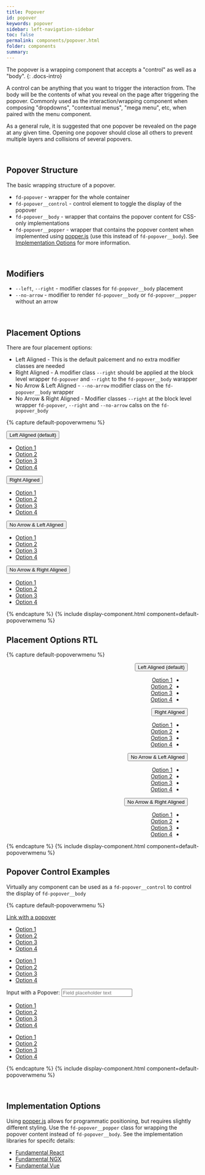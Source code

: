 ```yaml
---
title: Popover
id: popover
keywords: popover
sidebar: left-navigation-sidebar
toc: false
permalink: components/popover.html
folder: components
summary:
---
```


The popover is a wrapping component that accepts a "control" as well as a "body".
{: .docs-intro}

A control can be anything that you want to trigger the interaction from. The body will be the contents of what you reveal on the page after triggering the popover. Commonly used as the interaction/wrapping component when composing "dropdowns", "contextual menus", "mega menu", etc, when paired with the menu component.

As a general rule, it is suggested that one popover be revealed on the page at any given time. Opening one popover should close all others to prevent multiple layers and collisions of several popovers.

<br>

## Popover Structure
The basic wrapping structure of a popover.

* `fd-popover` - wrapper for the whole container
* `fd-popover__control` - control element to toggle the display of the popover
* `fd-popover__body` - wrapper that contains the popover content for CSS-only implementations
* `fd-popover__popper` - wrapper that contains the popover content when implemented using [popper.js](https://github.com/FezVrasta/popper.js) (use this instead of `fd-popover__body`). See [Implementation Options](#implementation-options) for more information.

<br>

## Modifiers
* `--left`, `--right` - modifier classes for `fd-popover__body` placement
* `--no-arrow` - modifier to render `fd-popover__body` or `fd-popover__popper` without an arrow

<br>


## Placement Options
There are four placement options:

* Left Aligned - This is the default palcement and no extra modifier classes are needed
* Right Aligned - A modifier class `--right` should be applied at the block level wrapper `fd-popover` and `--right` to the `fd-popover__body` warapper
* No Arrow & Left Aligned - `--no-arrow` modifier class on the `fd-popover__body` wrapper
* No Arrow & Right Aligned - Modifier classes `--right` at the block level wrapper `fd-popover`, `--right` and `--no-arrow` calss on the `fd-popover_body`

<style media="screen">
    .fd-popover{ margin-right: 30px;}
</style>
{% capture default-popoverwmenu %}
<div class="fd-popover">
    <div class="fd-popover__control">
        <button class="fd-button fd-popover__control" aria-label="Image label" aria-controls="popoverA1" aria-expanded="false" aria-haspopup="true">Left Aligned (default)</button>
    </div>
    <div class="fd-popover__body" aria-hidden="true" id="popoverA1">
        <nav class="fd-menu" id="">
            <ul class="fd-menu__list">
                <li><a href="#" class="fd-menu__item">Option 1</a></li>
                <li><a href="#" class="fd-menu__item">Option 2</a></li>
                <li><a href="#" class="fd-menu__item">Option 3</a></li>
                <li><a href="#" class="fd-menu__item">Option 4</a></li>
            </ul>
        </nav>
    </div>
</div>

<div class="fd-popover fd-popover--right">
    <div class="fd-popover__control">
        <button class="fd-button fd-popover__control" aria-label="Image label" aria-controls="popoverA2" aria-expanded="false" aria-haspopup="true">Right Aligned</button>
    </div>
    <div class="fd-popover__body fd-popover__body--right" aria-hidden="true" id="popoverA2">
        <nav class="fd-menu" id="">
            <ul class="fd-menu__list">
                <li><a href="#" class="fd-menu__item">Option 1</a></li>
                <li><a href="#" class="fd-menu__item">Option 2</a></li>
                <li><a href="#" class="fd-menu__item">Option 3</a></li>
                <li><a href="#" class="fd-menu__item">Option 4</a></li>
            </ul>
        </nav>
    </div>
</div>

<div class="fd-popover">
    <div class="fd-popover__control">
        <button class="fd-button fd-popover__control" aria-label="Image label" aria-controls="popoverA3" aria-expanded="false" aria-haspopup="true">No Arrow & Left Aligned</button>
    </div>
    <div class="fd-popover__body fd-popover__body--no-arrow" aria-hidden="true" id="popoverA3">
        <nav class="fd-menu" id="">
            <ul class="fd-menu__list">
                <li><a href="#" class="fd-menu__item">Option 1</a></li>
                <li><a href="#" class="fd-menu__item">Option 2</a></li>
                <li><a href="#" class="fd-menu__item">Option 3</a></li>
                <li><a href="#" class="fd-menu__item">Option 4</a></li>
            </ul>
        </nav>
    </div>
</div>

<div class="fd-popover fd-popover--right">
    <div class="fd-popover__control">
        <button class="fd-button fd-popover__control" aria-label="Image label" aria-controls="popoverA4" aria-expanded="false" aria-haspopup="true">No Arrow & Right Aligned</button>
    </div>
    <div class="fd-popover__body fd-popover__body--right fd-popover__body--no-arrow" aria-hidden="true" id="popoverA4">
        <nav class="fd-menu" id="">
            <ul class="fd-menu__list">
                <li><a href="#" class="fd-menu__item">Option 1</a></li>
                <li><a href="#" class="fd-menu__item">Option 2</a></li>
                <li><a href="#" class="fd-menu__item">Option 3</a></li>
                <li><a href="#" class="fd-menu__item">Option 4</a></li>
            </ul>
        </nav>
    </div>
</div>
{% endcapture %}
{% include display-component.html component=default-popoverwmenu %}

<br>

## Placement Options RTL 

<style media="screen">
    .fd-popover{ margin-right: 30px;}
</style>
{% capture default-popoverwmenu %}
<div class="fd-popover" dir="rtl">
    <div class="fd-popover__control">
        <button class="fd-button fd-popover__control" aria-label="Image label" aria-controls="popoverA11" aria-expanded="false" aria-haspopup="true">Left Aligned (default)</button>
    </div>
    <div class="fd-popover__body" aria-hidden="true" id="popoverA11">
        <nav class="fd-menu" id="">
            <ul class="fd-menu__list">
                <li><a href="#" class="fd-menu__item">Option 1</a></li>
                <li><a href="#" class="fd-menu__item">Option 2</a></li>
                <li><a href="#" class="fd-menu__item">Option 3</a></li>
                <li><a href="#" class="fd-menu__item">Option 4</a></li>
            </ul>
        </nav>
    </div>
</div>

<div class="fd-popover fd-popover--right" dir="rtl">
    <div class="fd-popover__control">
        <button class="fd-button fd-popover__control" aria-label="Image label" aria-controls="popoverA21" aria-expanded="false" aria-haspopup="true">Right Aligned</button>
    </div>
    <div class="fd-popover__body fd-popover__body--right" aria-hidden="true" id="popoverA21">
        <nav class="fd-menu" id="">
            <ul class="fd-menu__list">
                <li><a href="#" class="fd-menu__item">Option 1</a></li>
                <li><a href="#" class="fd-menu__item">Option 2</a></li>
                <li><a href="#" class="fd-menu__item">Option 3</a></li>
                <li><a href="#" class="fd-menu__item">Option 4</a></li>
            </ul>
        </nav>
    </div>
</div>

<div class="fd-popover" dir="rtl">
    <div class="fd-popover__control">
        <button class="fd-button fd-popover__control" aria-label="Image label" aria-controls="popoverA31" aria-expanded="false" aria-haspopup="true">No Arrow & Left Aligned</button>
    </div>
    <div class="fd-popover__body fd-popover__body--no-arrow" aria-hidden="true" id="popoverA31">
        <nav class="fd-menu" id="">
            <ul class="fd-menu__list">
                <li><a href="#" class="fd-menu__item">Option 1</a></li>
                <li><a href="#" class="fd-menu__item">Option 2</a></li>
                <li><a href="#" class="fd-menu__item">Option 3</a></li>
                <li><a href="#" class="fd-menu__item">Option 4</a></li>
            </ul>
        </nav>
    </div>
</div>

<div class="fd-popover fd-popover--right" dir="rtl">
    <div class="fd-popover__control">
        <button class="fd-button fd-popover__control" aria-label="Image label" aria-controls="popoverA41" aria-expanded="false" aria-haspopup="true">No Arrow & Right Aligned</button>
    </div>
    <div class="fd-popover__body fd-popover__body--right fd-popover__body--no-arrow" aria-hidden="true" id="popoverA41">
        <nav class="fd-menu" id="">
            <ul class="fd-menu__list">
                <li><a href="#" class="fd-menu__item">Option 1</a></li>
                <li><a href="#" class="fd-menu__item">Option 2</a></li>
                <li><a href="#" class="fd-menu__item">Option 3</a></li>
                <li><a href="#" class="fd-menu__item">Option 4</a></li>
            </ul>
        </nav>
    </div>
</div>
{% endcapture %}
{% include display-component.html component=default-popoverwmenu %}

<br>

## Popover Control Examples
Virtually any component can be used as a `fd-popover__control` to control the display of `fd-popover__body`
<style media="screen">
    .fd-popover{ margin-right: 30px;}
</style>
{% capture default-popoverwmenu %}
<div class="fd-popover">
    <div class="fd-popover__control">
        <a href="#" class="fd-link  fd-popover__control" aria-label="Image label" aria-controls="popoverB1" aria-expanded="false" aria-haspopup="true">
            Link with a popover
        </a>
    </div>
    <div class="fd-popover__body" aria-hidden="true" id="popoverB1">
        <nav class="fd-menu" id="">
            <ul class="fd-menu__list">
                <li><a href="#" class="fd-menu__item">Option 1</a></li>
                <li><a href="#" class="fd-menu__item">Option 2</a></li>
                <li><a href="#" class="fd-menu__item">Option 3</a></li>
                <li><a href="#" class="fd-menu__item">Option 4</a></li>
            </ul>
        </nav>
    </div>
</div>

<div class="fd-popover fd-popover--right">
    <div class="fd-popover__control">
        <span class=" fd-image--m fd-image--circle fd-popover__control" aria-label="Image label" aria-controls="popoverB2" aria-expanded="false" aria-haspopup="true" aria-label="Image label"
style="background-image: url('https://placeimg.com/400/400/nature');"></span>
    </div>
    <div class="fd-popover__body fd-popover__body--right" aria-hidden="true" id="popoverB2">
        <nav class="fd-menu" id="">
            <ul class="fd-menu__list">
                <li><a href="#" class="fd-menu__item">Option 1</a></li>
                <li><a href="#" class="fd-menu__item">Option 2</a></li>
                <li><a href="#" class="fd-menu__item">Option 3</a></li>
                <li><a href="#" class="fd-menu__item">Option 4</a></li>
            </ul>
        </nav>
    </div>
</div>

<div class="fd-popover">
    <div class="fd-popover__control">
        <div class="fd-form-item fd-has-margin-none">
        <label class="fd-form-label" for="input-1">Input with a Popover:</label>
        <input class="fd-input fd-popover__control" type="text" id="input-1" placeholder="Field placeholder text" aria-label="Image label" aria-controls="popoverB3" aria-expanded="false" aria-haspopup="true">
    </div>
    </div>
    <div class="fd-popover__body fd-popover__body--no-arrow" aria-hidden="true" id="popoverB3">
        <nav class="fd-menu" id="">
            <ul class="fd-menu__list">
                <li><a href="#" class="fd-menu__item">Option 1</a></li>
                <li><a href="#" class="fd-menu__item">Option 2</a></li>
                <li><a href="#" class="fd-menu__item">Option 3</a></li>
                <li><a href="#" class="fd-menu__item">Option 4</a></li>
            </ul>
        </nav>
    </div>
</div>


<div class="fd-popover fd-popover--right">
    <div class="fd-popover__control">
        <span class="sap-icon--cart sap-icon--xl fd-popover__control" aria-label="Image label" aria-controls="popoverB4" aria-expanded="false" aria-haspopup="true"></span>
    </div>
    <div class="fd-popover__body fd-popover__body--right fd-popover__body--no-arrow" aria-hidden="true" id="popoverB4">
        <nav class="fd-menu" id="">
            <ul class="fd-menu__list">
                <li><a href="#" class="fd-menu__item">Option 1</a></li>
                <li><a href="#" class="fd-menu__item">Option 2</a></li>
                <li><a href="#" class="fd-menu__item">Option 3</a></li>
                <li><a href="#" class="fd-menu__item">Option 4</a></li>
            </ul>
        </nav>
    </div>
</div>

{% endcapture %}
{% include display-component.html component=default-popoverwmenu %}

<br>

## Implementation Options

Using [popper.js](https://github.com/FezVrasta/popper.js) allows for programmatic positioning, but requires slightly different styling.  Use the `fd-popover__popper` class for wrapping the popover content instead of `fd-popover__body`. See the implementation libraries for specifc details:

* [Fundamental React](https://sap.github.io/fundamental-react/popover)
* [Fundamental NGX](https://sap.github.io/fundamental-ngx/popover)
* [Fundamental Vue](https://sap.github.io/fundamental-vue/#/example/popover)
